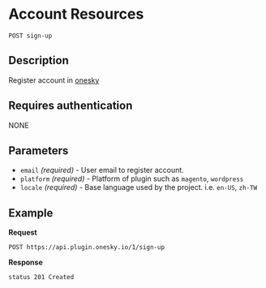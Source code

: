# Account Resources

    POST sign-up

## Description
Register account in [onesky](http://oneskyapp.com)


## Requires authentication
NONE


## Parameters
- `email` _(required)_ - User email to register account.
- `platform` _(required)_ - Platform of plugin such as `magento`, `wordpress`
- `locale` _(required)_ - Base language used by the project. i.e. `en-US`, `zh-TW`


## Example
**Request**

    POST https://api.plugin.onesky.io/1/sign-up

**Response**
```
status 201 Created
```
